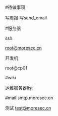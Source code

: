 #待做事项

写周报
写send_email

#服务器

ssh

root@moresec.cn

开发机

root@cp01


#wiki

运维服务器list



#mail
smtp.moresec.cn

测试
test@moresec.cn
